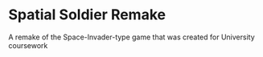 # Spatial Soldier Remake
 A remake of the Space-Invader-type game that was created for University coursework
